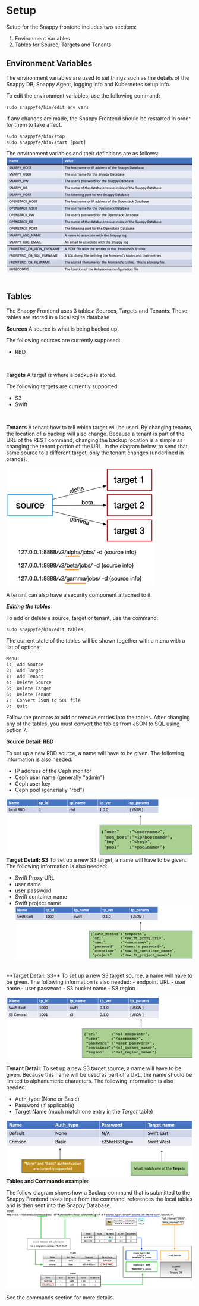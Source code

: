 # Setup
Setup for the Snappy frontend includes two sections:

1.  Environment Variables
2.  Tables for Source, Targets and Tenants


## Environment Variables

The environment variables are used to set things such as the details of the Snappy DB, Snappy Agent, logging info and Kubernetes setup info.

To edit the environment variables, use the following command:
```
sudo snappyfe/bin/edit_env_vars
```
If any changes are made, the Snappy Frontend should be restarted in order for them to take affect.

```
sudo snappyfe/bin/stop
sudo snappyfe/bin/start [port]
```
The environment variables and their definitions are as follows:
![Snappy Frontend Environment Variables](../images/env_vars.png)
<br><br>
## Tables
The Snappy Frontend uses 3 tables:  Sources, Targets and Tenants.  These tables are stored in a local sqlite database.

**Sources**
A source is what is being backed up.  

The following sources are currently supposed:
- RBD
<br>

**Targets**
A target is where a backup is stored.

The following targets are currently supported:
- S3
- Swift
<br>

**Tenants**
A tenant how to tell which target will be used.  By changing tenants, the location of a backup will also change.  Because a tenant is part of the URL of the REST command, changing the backup location is a simple as changing the tenant portion of the URL.  In the diagram below, to send that same source to a different target, only the tenant changes (underlined in orange).

<img src="../images/tenants_example.png" width="400">

A tenant can also have a security component attached to it.

***Editing the tables***

To add or delete a source, target or tenant, use the command:
```
sudo snappyfe/bin/edit_tables
```
The current state of the tables will be shown together with a menu with a list of options:
```
Menu:
1:  Add Source
2:  Add Target
3:  Add Tenant
4:  Delete Source
5:  Delete Target
6:  Delete Tenant
7:  Convert JSON to SQL file
8:  Quit
```
Follow the prompts to add or remove entries into the tables.  After changing any of the tables, you must convert the tables from JSON to SQL using option 7.

**Source Detail:  RBD**

To set up a new RBD source, a name will have to be given.  The following information is also needed:
- IP address of the Ceph monitor
- Ceph user name (generally "admin")
- Ceph user key
- Ceph pool (generially "rbd")

![RBD source table](../images/source_rbd.png)
<br>
**Target Detail:  S3**
To set up a new S3 target, a name will have to be given.  The following information is also needed:
-   Swift Proxy URL
-   user name
-   user password
-   Swift container name
-   Swift project name
![Swift target table](../images/target_swift.png)
<br>
**Target Detail:  S3**
To set up a new S3 target source, a name will have to be given.  The following information is also needed:
-   endpoint URL
-   user name
-   user password
-   S3 bucket name
-   S3 region

![S3 target tables](../images/target_s3.png)

**Tenant Detail:**
To set up a new S3 target source, a name will have to be given.  Because this name will be used as part of a URL, the name should be limited to alphanumeric characters.  The following information is also needed:
- Auth_type (None or Basic)
- Password (if applicable)
- Target Name (much match one entry in the *Target* table)

![Tenants tables](../images/tenants.png)
<br>
**Tables and Commands example:**

The follow diagram shows how a Backup command that is submitted to the Snappy Frontend takes input from the command, references the local tables and is then sent into the Snappy Database.
<img src="../images/backupwithtables.png" width="800">

See the commands section for more details.
